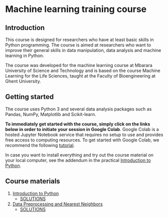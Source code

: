 # Machine learning training course

## Introduction 

This course is designed for researchers who have at least basic skills in Python programming. The course is aimed at researchers who want to improve their general skills in data manipulation, data analysis and machine learning in Python.

The course was developed for the machine learning course at Mbarara University of Science and Technology and is based on the course Machine Learning for the Life Sciences, taught at the Faculty of Bioengineering at Ghent University. 

## Getting started

The course uses Python 3 and several data analysis packages such as Pandas, NumPy, Matplotlib and Scikit-learn. 

**To immediately get started with the course, simply click on the links below in order to initiate your session in Google Colab**. Google Colab is a hosted Jupyter Notebook service that requires no setup to use and provides free access to computing resources. To get started with Google Colab, we recommend the following [tutorial](https://colab.research.google.com).

In case you want to install everything and try out the course material on your local computer, see the addendum in the practical [Introduction to Python](https://colab.research.google.com/github/tfmortie/mlmust/blob/main/01_python_intro/Lab1_Python_intro.ipynb).

## Course materials

1. [Introduction to Python](https://colab.research.google.com/github/tfmortie/mlmust/blob/main/01_python_intro/Lab1_Python_intro.ipynb) 
    - [SOLUTIONS](https://colab.research.google.com/github/tfmortie/mlmust/blob/main/01_python_intro/Lab1_Python_intro_SOLVED.ipynb)
2. [Data Preprocessing and Nearest Neighbors](https://colab.research.google.com/github/tfmortie/mlmust/blob/main/02_knn/Lab2_KNN.ipynb)
    - [SOLUTIONS](https://colab.research.google.com/github/tfmortie/mlmust/blob/main/02_knn/Lab2_KNN_SOLVED.ipynb)